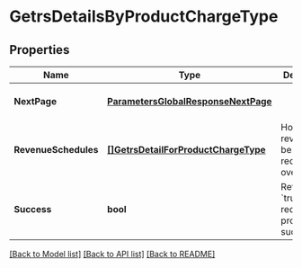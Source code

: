 # GetrsDetailsByProductChargeType

## Properties
Name | Type | Description | Notes
------------ | ------------- | ------------- | -------------
**NextPage** | [**ParametersGlobalResponseNextPage**](#/parameters/GLOBAL_RESPONSE_nextPage.md) |  | [optional] [default to null]
**RevenueSchedules** | [**[]GetrsDetailForProductChargeType**](GETRSDetailForProductChargeType.md) | How revenue will be recognized over time.  | [optional] [default to null]
**Success** | **bool** | Returns &#x60;true&#x60; if the request was processed successfully. | [optional] [default to null]

[[Back to Model list]](../README.md#documentation-for-models) [[Back to API list]](../README.md#documentation-for-api-endpoints) [[Back to README]](../README.md)


